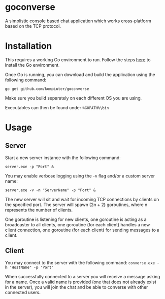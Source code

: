 # goconverse
A simplistic console based chat application which works cross-platform based on the TCP protocol. 

# Installation
This requires a working Go environment to run. Follow the steps [here](http://golang.org/doc/install) to install the Go environment.

Once Go is running, you can download and build the application using the following command:

<code>go get github.com/kompiuter/goconverse</code>

Make sure you build separately on each different OS you are using.

Executables can then be found under
<code>%GOPATH%\bin</code>

# Usage
## Server
Start a new server instance with the following command: 

<code>server.exe -p "Port" &</code>

You may enable verbose logging using the -v flag and/or a custom server name:

<code>server.exe -v -n "ServerName" -p "Port" &</code>

The new server will sit and wait for incoming TCP connections by clients on the specified port. The server will spawn (2n + 2) goroutines,
where n represents the number of clients. 

One goroutine is listening for new clients, one goroutine is acting as a broadcaster to all clients, 
one goroutine (for each client) handles a new client connection, one goroutine (for each client) for sending messages to a client.

## Client
You may connect to the server with the following command:
<code>converse.exe -h "HostName" -p "Port"</code>

When successfully connected to a server you will receive a message asking for a name.
Once a valid name is provided (one that does not already exist in the server), you will join the chat and be able to 
converse with other connected users.
